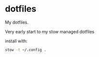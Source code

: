 # dotfiles

My dotfiles.

Very early start to my stow managed dotfiles

install with:

```bash
stow -t ~/.config .
```

